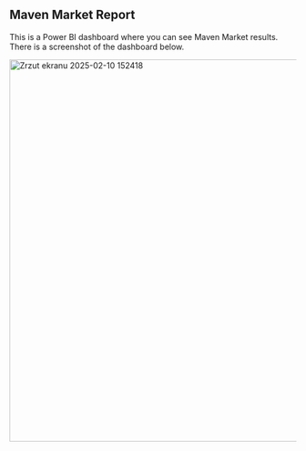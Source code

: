 ## Maven Market Report

This is a Power BI dashboard where you can see Maven Market results. There is a screenshot of the dashboard below.

<img width="671" alt="Zrzut ekranu 2025-02-10 152418" src="https://github.com/user-attachments/assets/6da8352b-7593-4a94-9624-18e6519da9a0" />
